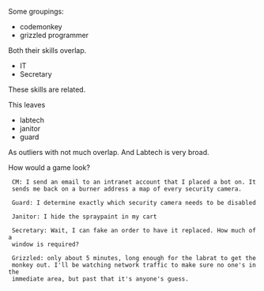 Some groupings:

- codemonkey
- grizzled programmer

Both their skills overlap.

- IT
- Secretary

These skills are related.

This leaves 

- labtech
- janitor
- guard

As outliers with not much overlap. And Labtech is very broad. 

How would a game look?

     CM: I send an email to an intranet account that I placed a bot on. It
     sends me back on a burner address a map of every security camera.

     Guard: I determine exactly which security camera needs to be disabled

     Janitor: I hide the spraypaint in my cart

     Secretary: Wait, I can fake an order to have it replaced. How much of a
     window is required?

     Grizzled: only about 5 minutes, long enough for the labrat to get the
     monkey out. I'll be watching network traffic to make sure no one's in the
     immediate area, but past that it's anyone's guess.


